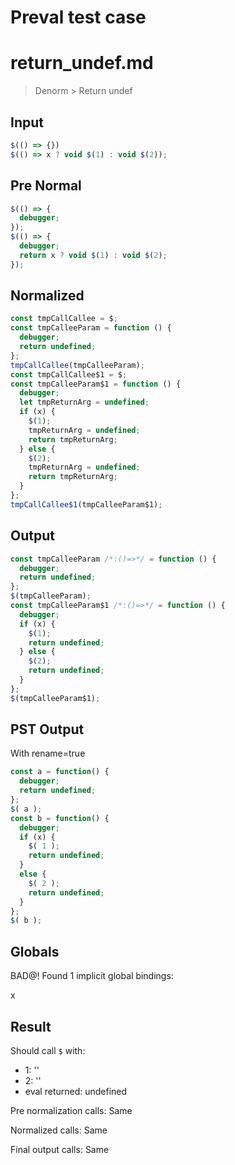 # Preval test case

# return_undef.md

> Denorm > Return undef
>
>

## Input

`````js filename=intro
$(() => {})
$(() => x ? void $(1) : void $(2));
`````

## Pre Normal


`````js filename=intro
$(() => {
  debugger;
});
$(() => {
  debugger;
  return x ? void $(1) : void $(2);
});
`````

## Normalized


`````js filename=intro
const tmpCallCallee = $;
const tmpCalleeParam = function () {
  debugger;
  return undefined;
};
tmpCallCallee(tmpCalleeParam);
const tmpCallCallee$1 = $;
const tmpCalleeParam$1 = function () {
  debugger;
  let tmpReturnArg = undefined;
  if (x) {
    $(1);
    tmpReturnArg = undefined;
    return tmpReturnArg;
  } else {
    $(2);
    tmpReturnArg = undefined;
    return tmpReturnArg;
  }
};
tmpCallCallee$1(tmpCalleeParam$1);
`````

## Output


`````js filename=intro
const tmpCalleeParam /*:()=>*/ = function () {
  debugger;
  return undefined;
};
$(tmpCalleeParam);
const tmpCalleeParam$1 /*:()=>*/ = function () {
  debugger;
  if (x) {
    $(1);
    return undefined;
  } else {
    $(2);
    return undefined;
  }
};
$(tmpCalleeParam$1);
`````

## PST Output

With rename=true

`````js filename=intro
const a = function() {
  debugger;
  return undefined;
};
$( a );
const b = function() {
  debugger;
  if (x) {
    $( 1 );
    return undefined;
  }
  else {
    $( 2 );
    return undefined;
  }
};
$( b );
`````

## Globals

BAD@! Found 1 implicit global bindings:

x

## Result

Should call `$` with:
 - 1: '<function>'
 - 2: '<function>'
 - eval returned: undefined

Pre normalization calls: Same

Normalized calls: Same

Final output calls: Same
